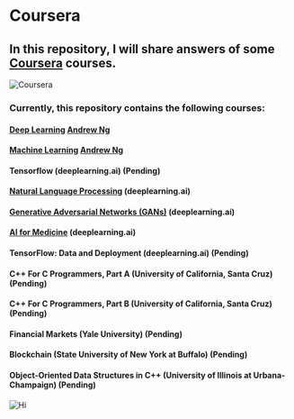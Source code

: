 # Coursera
## In this repository, I will share answers of some [Coursera](https://www.coursera.org/) courses.

![Coursera](https://digital.hbs.edu/platform-digit/wp-content/uploads/sites/2/2020/02/coursera-vector-logo-3-900x200.png)

### Currently, this repository contains the following courses:
#### [Deep Learning](https://github.com/ThreeSR/Coursera/tree/main/Deep%20Learning(Andrew%20Ng)) [Andrew Ng](https://scholar.google.com/citations?user=mG4imMEAAAAJ&hl=en)
#### [Machine Learning](https://github.com/ThreeSR/Coursera/tree/main/Machine%20Learning(Andrew%20Ng)) [Andrew Ng](https://scholar.google.com/citations?user=mG4imMEAAAAJ&hl=en)
#### Tensorflow (deeplearning.ai) (Pending)
#### [Natural Language Processing](https://github.com/ThreeSR/Coursera/tree/main/Natural%20Language%20Processing%20Specialization%20in%20Coursera) (deeplearning.ai) 
#### [Generative Adversarial Networks (GANs)](https://github.com/ThreeSR/Coursera/tree/main/Generative%20Adversarial%20Networks%20(GANs)%20Specialization%20in%20Coursera) (deeplearning.ai) 
#### [AI for Medicine](https://github.com/ThreeSR/Coursera/tree/main/AI%20for%20Medicine%20Specialization%20in%20Coursera) (deeplearning.ai) 
#### TensorFlow: Data and Deployment (deeplearning.ai) (Pending)
#### C++ For C Programmers, Part A (University of California, Santa Cruz) (Pending)
#### C++ For C Programmers, Part B (University of California, Santa Cruz) (Pending)
#### Financial Markets (Yale University) (Pending)
#### Blockchain (State University of New York at Buffalo) (Pending)
#### Object-Oriented Data Structures in C++ (University of Illinois at Urbana-Champaign) (Pending)

![Hi](https://media3.giphy.com/media/LOnt6uqjD9OexmQJRB/200w.webp)  
<!--  
```diff
- red 
+ green
! orange
# gray                  
```
-->
<!-- <font color=#0099ff size=7 face="黑体">color=#0099ff size=72 face="黑体"</font> -->
